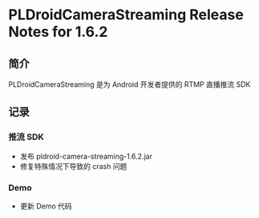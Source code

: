 # PLDroidCameraStreaming Release Notes for 1.6.2

## 简介
PLDroidCameraStreaming 是为 Android 开发者提供的 RTMP 直播推流 SDK

## 记录

### 推流 SDK
  - 发布 pldroid-camera-streaming-1.6.2.jar
  - 修复特殊情况下导致的 crash 问题
  
### Demo
  - 更新 Demo 代码
